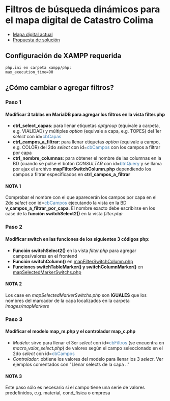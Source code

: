 # Filtros de búsqueda dinámicos para el mapa digital de Catastro Colima

- [Mapa digital actual]
- [Propuesta de solución]

## Configuración de XAMPP requerida

```
php.ini en carpeta xampp/php:
max_execution_time=90
```

## ¿Cómo cambiar o agregar filtros?

### Paso 1
#### Modificar 3 tablas en MariaDB para agregar los filtros en la vista filter.php

- **ctrl_select_capas**: para llenar etiquetas *optgroup* (equivale a carpeta, e.g. VIALIDAD) y múltiples *option* (equivale a capa, e.g. TOPES) del 1er *select* con id=<font color="steelblue">cbCapas</font>
- **ctrl_campos_a_filtrar**: para llenar etiquetas *option* (equivale a campo, e.g. COLOR) del 2do *select* con id=<font color="steelblue">cbCampos</font> con los campos a filtrar por capa
- **ctrl_nombre_columnas**: para obtener el nombre de las columnas en la BD (cuando se pulse el botón *CONSULTAR* con id=<font color="steelblue">btnQuery</font> y se llama por ajax el archivo **mapFilterSwitchColumn.php** dependiendo los campos a filtrar especificados en **ctrl_campos_a_filtrar**
#### NOTA 1
Comprobar el nombre con el que aparecerán los campos por capa en el 2do *select* con id=<font color="steelblue">cbCampos</font> ejecutando la vista en la BD **v_campos_a_filtrar_por_capa**. El nombre exacto debe escribirse en los case de la **función switchSelect2()** en la vista *filter.php*

### Paso 2
#### Modificar switch en las funciones de los siguientes 3 códigos php:
- **Función switchSelect2()** en la vista *filter.php* para agregar campos/valores en el frontend
- **Función switchColumn()** en [mapFilterSwitchColumn.php](sqlqueries/mapFilterSwitchColumn.php)
- **Funciones switchTableMarker() y switchColumnMarker()** en [mapSelectedMarkerSwitchs.php](sqlqueries/mapSelectedMarkerSwitchs.php)
#### NOTA 2
Los case en *mapSelectedMarkerSwitchs.php* son **IGUALES** que los nombres del marcador de la capa localizados en la carpeta *images/mapMarkers*

### Paso 3
#### Modificar el modelo map_m.php y el controlador map_c.php
- *Modelo*: sirve para llenar el 3er *select* con id=<font color="steelblue">cbFiltros</font> (se encuentra en *macro_valor_select.php*) de valores según el campo seleccionado en el 2do *select* con id=<font color="steelblue">cbCampos</font>
- *Controlador*: obtiene los valores del modelo para llenar los 3 *select*. Ver ejemplos comentados con "Llenar selects de la capa .."
#### NOTA 3
Este paso sólo es necesario si el campo tiene una serie de valores predefinidos, e.g. material, cond_fisica o empresa

[Mapa digital actual]: <http://www.catastrocolima.gob.mx/cartografia.html>
[Propuesta de solución]: <http://osint.ateneoitc.com>